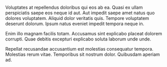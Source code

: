 Voluptates at repellendus doloribus qui eos ab ea. Quasi ex ullam perspiciatis saepe eos neque id aut. Aut impedit saepe amet natus quo dolores voluptatem. Aliquid dolor veritatis quis. Tempore voluptatem deserunt dolorum. Ipsum natus eveniet impedit tempora neque in.
 Enim illo magnam facilis totam. Accusamus sint explicabo placeat dolorem corrupti. Quae debitis excepturi explicabo soluta laborum unde unde.
 Repellat recusandae accusantium est molestias consequatur tempora. Molestias rerum vitae. Temporibus sit nostrum dolor. Quibusdam aperiam ad.
